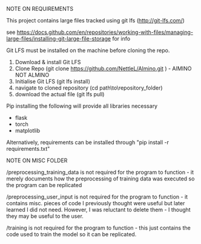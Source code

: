 NOTE ON REQUIREMENTS

This project contains large files tracked using git lfs (http://git-lfs.com/)

see https://docs.github.com/en/repositories/working-with-files/managing-large-files/installing-git-large-file-storage for info

Git LFS must be installed on the machine before cloning the repo.

1. Download & install Git LFS
2. Clone Repo (git clone https://github.com/NettleL/AImino.git ) - AIMINO NOT ALMINO
3. Initialise Git LFS (git lfs install)
4. navigate to cloned repository (cd path\to\repository_folder)
5. download the actual file (git lfs pull)

Pip installing the following will provide all libraries necessary
- flask
- torch
- matplotlib
 
Alternatively, requirements can be installed through "pip install -r requirements.txt"

NOTE ON MISC FOLDER

/preprocessing_training_data is not required for the program to function - it merely documents how the preprocessing of training data was executed so the program can be replicated

/preprocessing_user_input is not required for the program to function - it contains misc. pieces of code I previously thought were useful but later learned I did not need. However, I was reluctant to delete them - I thought they may be useful to the user.

/training is not required for the program to function - this just contains the code used to train the model so it can be replicated.
